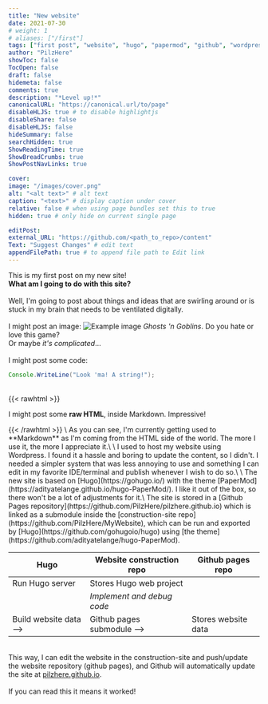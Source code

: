 ```yaml
---
title: "New website"
date: 2021-07-30
# weight: 1
# aliases: ["/first"]
tags: ["first post", "website", "hugo", "papermod", "github", "wordpress", "markdown", "ghosts 'n goblins"]
author: "PilzHere"
showToc: false
TocOpen: false
draft: false
hidemeta: false
comments: true
description: "*Level up!*"
canonicalURL: "https://canonical.url/to/page"
disableHLJS: true # to disable highlightjs
disableShare: false
disableHLJS: false
hideSummary: false
searchHidden: true
ShowReadingTime: true
ShowBreadCrumbs: true
ShowPostNavLinks: true

cover:
image: "/images/cover.png"
alt: "<alt text>" # alt text
caption: "<text>" # display caption under cover
relative: false # when using page bundles set this to true
hidden: true # only hide on current single page

editPost:
external_URL: "https://github.com/<path_to_repo>/content"
Text: "Suggest Changes" # edit text
appendFilePath: true # to append file path to Edit link
---
```


This is my first post on my new site!\
**What am I going to do with this site?**\
\
Well, I'm going to post about things and ideas that are swirling around or is stuck in my brain that needs to be ventilated digitally.\
\
I might post an image:
![Example image](/images/cover.png)
*Ghosts 'n Goblins*. Do you hate or love this game?\
Or maybe *it's complicated*...\
\
I might post some code:
```java
Console.WriteLine("Look 'ma! A string!");
```
\
{{< rawhtml >}}
<p class="speshal-fancy-custom">
I might post some <strong>raw HTML</strong>, inside Markdown. Impressive!
</p>
{{< /rawhtml >}}
\
As you can see, I'm currently getting used to **Markdown** as I'm coming from the HTML side of the world.
The more I use it, the more I appreciate it.\
\
I used to host my website using Wordpress. I found it a hassle and boring to update the content, so I didn't. I needed a simpler system that was less annoying to use and something I can edit in my favorite IDE/terminal and publish whenever I wish to do so.\
\
The new site is based on [Hugo](https://gohugo.io/) with the theme [PaperMod](https://adityatelange.github.io/hugo-PaperMod/). I like it out of the box, so there won't be a lot of adjustments for it.\
The site is stored in a [Github Pages repository](https://github.com/PilzHere/pilzhere.github.io) which is linked as a submodule inside the [construction-site repo](https://github.com/PilzHere/MyWebsite), which can be run and exported by [Hugo](https://github.com/gohugoio/hugo) using [the theme](https://github.com/adityatelange/hugo-PaperMod).

Hugo | Website construction repo | Github pages repo
------------ | ------------- | -------------
Run Hugo server | Stores Hugo web project | <br>
<br> | *Implement and debug code* | <br>
Build website data --> | Github pages submodule --> | Stores website data

\
This way, I can edit the website in the construction-site and push/update the website repository (github pages), and Github will automatically update the site at [pilzhere.github.io](https://pilzhere.github.io/).\
\
If you can read this it means it worked!
